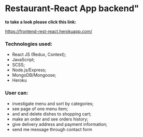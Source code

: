 # Restaurant-React App backend"

**to take a look please click this link:** 

https://frontend-rest-react.herokuapp.com/ 

### Technologies used: 
* React JS (Redux, Context);
* JavaScript;
* SCSS;
* Node.js/Express; 
* MongoDB/Mongoose;
* Heroku

### User can:
* investigate menu and sort by categories;
* see page of one menu item;
* and and delete dishes to shopping cart;
* make an order and see orders history;
* give delivery address and payment information;
* send me message through contact form
